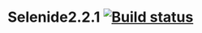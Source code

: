 # Selenide2.2.1 [![Build status](https://ci.appveyor.com/api/projects/status/m796p77kmoe5o2wl?svg=true)](https://ci.appveyor.com/project/Marknix666/selenide2-2-1)

